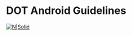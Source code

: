 # DOT Android Guidelines

[![N|Solid](http://dot.co.id/wp-content/uploads/2016/05/dot-logo-3-300x158.png)](http://dot.co.id/)
